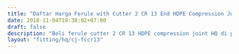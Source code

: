 ```yaml
---
title: "Daftar Harga Ferule with Cutter 2 CR 13 End HDPE Compression Joint HQ"
date: 2018-11-04T18:38:02+07:00
draft: false
description: "Beli ferule cutter 2 CR 13 HDPE compression joint HQ di pipaHDPE.CO.ID, distributor pipa HDPE dan fitting HDPE murah."
layout: "fitting/hq/cj-fccr13"
---
```


